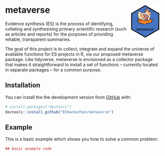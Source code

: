 
<!-- README.md is generated from README.Rmd. Please edit that file -->
metaverse <img src="metaverse.png" align="right" width="20%" height="20%" />
============================================================================

Evidence synthesis (ES) is the process of identifying, collating and synthesising primary scientific research (such as articles and reports) for the purposes of providing reliable, transparent summaries.

The goal of this project is to collect, integrate and expand the universe of available functions for ES projects in R, via our proposed metaverse package. Like tidyverse, metaverse is envisioned as a collector package that makes it straightforward to install a set of functions – currently located in separate packages – for a common purpose.

Installation
------------

You can install the the development version from [GitHub](https://github.com/) with:

``` r
# install.packages("devtools")
devtools::install_github("ESHackathon/metaverse")
```

Example
-------

This is a basic example which shows you how to solve a common problem:

``` r
## basic example code
```
